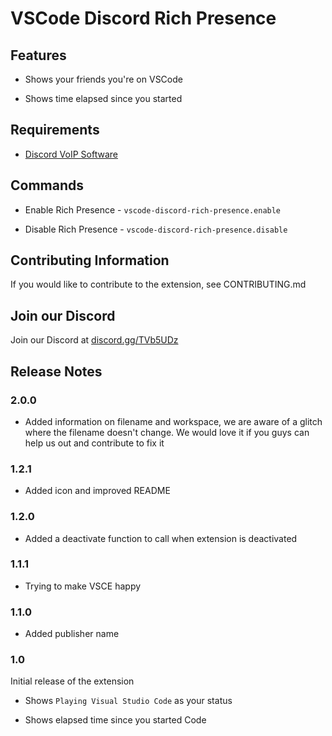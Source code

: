 # VSCode Discord Rich Presence

## Features

-   Shows your friends you're on VSCode

-   Shows time elapsed since you started

## Requirements

-   [Discord VoIP Software](https://discord.com)

## Commands

-   Enable Rich Presence - `vscode-discord-rich-presence.enable`

-   Disable Rich Presence - `vscode-discord-rich-presence.disable`

## Contributing Information

If you would like to contribute to the extension, see CONTRIBUTING.md

## Join our Discord

Join our Discord at [discord.gg/TVb5UDz](discord.gg/TVb5UDz)

## Release Notes

### 2.0.0

-   Added information on filename and workspace, we are aware of a glitch where the filename doesn't change. We would love it if you guys can help us out and contribute to fix it

### 1.2.1

-   Added icon and improved README

### 1.2.0

-   Added a deactivate function to call when extension is deactivated

### 1.1.1

-   Trying to make VSCE happy

### 1.1.0

-   Added publisher name

### 1.0

Initial release of the extension

-   Shows `Playing Visual Studio Code` as your status

-   Shows elapsed time since you started Code
